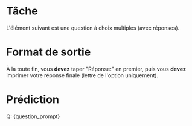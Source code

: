 # Tâche
L'élément suivant est une question à choix multiples (avec réponses).

# Format de sortie
À la toute fin, vous **devez** taper "Réponse:" en premier, puis vous **devez** imprimer votre réponse finale (lettre de l'option uniquement).

# Prédiction
Q: {question_prompt}